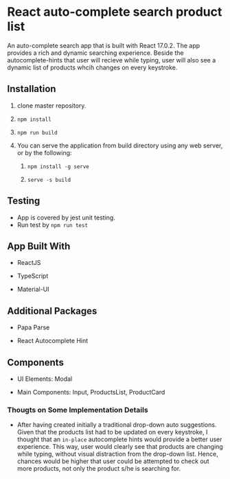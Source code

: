 # React auto-complete search product list

An auto-complete search app that is built with React 17.0.2. The app provides a rich and dynamic searching experience. Beside the autocomplete-hints that user will recieve while typing, user will also see a dynamic list of products whcih changes on every keystroke. 

## Installation

1. clone master repository.

2. `npm install`

3. `npm run build`
   
4. You can serve the application from build directory using any web server, or by the following:
   1. `npm install -g serve`

   2. `serve -s build` 

## Testing

- App is covered by jest unit testing.
- Run test by `npm run test`

## App Built With

- ReactJS

- TypeScript

- Material-UI

## Additional Packages

- Papa Parse

- React Autocomplete Hint

## Components

- UI Elements: Modal

- Main Components: Input, ProductsList, ProductCard


### Thougts on Some Implementation Details

- After having created initially a traditional drop-down auto suggestions. Given that the products list had to be updated on every keystroke, I thought that an `in-place` autocomplete hints would provide a better user experience. This way, user would clearly see that products are changing while typing, without visual distraction from the drop-down list. Hence, chances would be higher that user could be attempted to check out more products, not only the product s/he is searching for.
